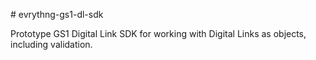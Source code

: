 # evrythng-gs1-dl-sdk

Prototype GS1 Digital Link SDK for working with Digital Links as objects, including validation.
